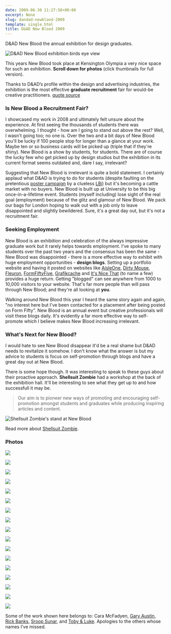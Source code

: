 ```yaml
---
date: 2009-06-30 11:27:58+00:00
excerpt: None
slug: dandad-newblood-2009
template: single.html
title: D&AD New Blood 2009
---
```


D&AD New Blood the annual exhibition for design graduates.

![D&AD New Blood exhibition birds eye view](/images/blog/2009/dandad-newblood/dandad.jpg)

This years New Blood took place at Kensington Olympia a very nice space for such an exhibition. **Scroll down for photos** (click thumbnails for full version).

Thanks to D&AD’s profile within the design and advertising industries, the exhibition is the most effective **graduate recruitment** fair for would-be creative practitioners.
[quote source](http://www.dandad.org/education/new-blood.html)

### Is New Blood a Recruitment Fair?

I showcased my work in 2008 and ultimately felt unsure about the experience. At first seeing the thousands of students there was overwhelming. I thought - how am I going to stand out above the rest? Well, I wasn't going too; no one is. Over the two and a bit days of New Blood you'll be lucky if 100 people stop for longer than a glance at your work. Maybe ten or so business cards will be picked up (triple that if they're shiny). New Blood is a show by students, for students. There are of course the lucky few who get picked up by design studios but the exhibition in its current format seems outdated and, dare I say, irrelevant?

Suggesting that New Blood is irrelevant is quite a bold statement. I certainly applaud what D&AD is trying to do for students (despite faulting on the pretentious [poster campaign](http://www.creativereview.co.uk/cr-blog/2009/may/dad-new-blood-exhibition) by a clueless [LBi](http://www.lbiq.net/advertising/drawing-blood/)) but it's becoming a cattle market with no buyers. New Blood is built up at University to be this big once-in-a-lifetime event. Students (myself including) lose sight of the real goal (employment) because of the glitz and glamour of New Blood. We pack our bags for London hoping to walk out with a job only to leave disappointed and slightly bewildered. Sure, it's a great day out, but it's not a recruitment fair.

### Seeking Employment

New Blood is an exhibition and celebration of the always impressive graduate work but it rarely helps towards employment. I've spoke to many students over the past two years and the consensus has been the same - New Blood was disappointed - there is a more effective way to exhibit with huge employment opportunities - **design blogs**. Setting up a portfolio website and having it posted on websites like [AisleOne](http://www.aisleone.net/), [Dirty Mouse](http://www.dirtymouse.co.uk), [Fleuron](http://www.fleuron.com), [FormFiftyFive](http://www.formfiftyfive.com), [Grafikcache](http://www.grafikcache.com) and [It's Nice That](http://www.itsnicethat.com) (to name a few) provides a huge return. Getting "blogged" can see anywhere from 1000 to 10,000 visitors to your website. That's far more people than will pass through New Blood; and they're all looking at **you**.

Walking around New Blood this year I heard the same story again and again, "no interest here but I've been contacted for a placement after being posted on Form Fifty". New Blood is an annual event but creative professionals will visit these blogs daily. It's evidently a far more effective way to self-promote which I believe makes New Blood increasing irrelevant.

### What's Next for New Blood?

I would hate to see New Blood disappear it'd be a real shame but D&AD needs to revitalize it somehow. I don't know what the answer is but my advice to students is focus on self-promotion through blogs and have a great day out at New Blood.

There is some hope though. It was interesting to speak to these guys about their proactive approach. **Shellsuit Zombie** had a workshop at the back of the exhibition hall. It'll be interesting to see what they get up to and how successfull it may be.


> Our aim is to pioneer new ways of promoting and encouraging self-promotion amongst students and graduates while producing inspiring articles and content.


![Shellsuit Zombie's stand at New Blood](/images/blog/2009/dandad-newblood/shellsuit-zombie.jpg)

Read more about [Shellsuit Zombie](http://www.shellsuitzombie.co.uk/shellsuitzombie/about-shellsuitzombie/).

### Photos

![](/images/blog/2009/dandad-newblood/cara-mcfadyen-lightbulbs.jpg)

![](/images/blog/2009/dandad-newblood/cumbria-university.jpg)

![](/images/blog/2009/dandad-newblood/dandad-math.jpg)

![](/images/blog/2009/dandad-newblood/funky-house.jpg)

![](/images/blog/2009/dandad-newblood/gary-austin-doritos.jpg)

![](/images/blog/2009/dandad-newblood/kingston-university.jpg)

![](/images/blog/2009/dandad-newblood/love-cigarette.jpg)

![](/images/blog/2009/dandad-newblood/paper.jpg)

![](/images/blog/2009/dandad-newblood/rick-banks-typefactory.jpg)

![](/images/blog/2009/dandad-newblood/sroop-sunar-matchbox-1.jpg)

![](/images/blog/2009/dandad-newblood/sroop-sunar-matchbox-2.jpg)

![](/images/blog/2009/dandad-newblood/sroop-sunar-matchbox-3.jpg)

![](/images/blog/2009/dandad-newblood/toby-luke-rspca-2.jpg)

![](/images/blog/2009/dandad-newblood/toby-luke-rspca.jpg)

![](/images/blog/2009/dandad-newblood/typemuseum.jpg)

![](/images/blog/2009/dandad-newblood/vision.jpg)

![](/images/blog/2009/dandad-newblood/wwf.jpg)

Some of the work shown here belongs to: Cara McFadyen, [Gary Austin](http://sevenzero.co.uk/), [Rick Banks](http://elektrobanks.com/), [Sroop Sunar](http://sroopsunar.com/), and [Toby & Luke](http://tobyandluke.com/). Apologies to the others whose names I've missed.
